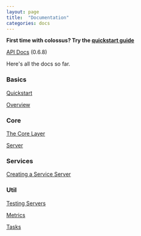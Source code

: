 ```yaml
---
layout: page
title:  "Documentation"
categories: docs
---
```


**First time with colossus? Try the [quickstart guide](quickstart)**

[API Docs]({{site.baseurl}}/api/index.html#colossus.package) (0.6.8)

Here's all the docs so far.

### Basics

[Quickstart](quickstart)

[Overview](overview)

### Core 

[The Core Layer](core)

[Server](server)

### Services

[Creating a Service Server](serviceserver)

### Util

[Testing Servers](testkit)

[Metrics](metrics)

[Tasks](tasks)
